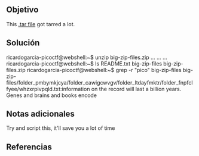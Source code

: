 
## Objetivo
This [.tar file](https://jupiter.challenges.picoctf.org/static/52084b5ad360b25f9af83933114324e0/1000.tar) got tarred a lot.


## Solución

ricardogarcia-picoctf@webshell:~$ unzip big-zip-files.zip 
...
...
...
ricardogarcia-picoctf@webshell:~$ ls
README.txt  big-zip-files  big-zip-files.zip
ricardogarcia-picoctf@webshell:~$ grep -r "pico" big-zip-files
big-zip-files/folder_pmbymkjcya/folder_cawigcwvgv/folder_ltdayfmktr/folder_fnpfclfyee/whzxrpivpqld.txt:information on the record will last a billion years. Genes and brains and books encode 
## Notas adicionales
Try and script this, it'll save you a lot of time
## Referencias



